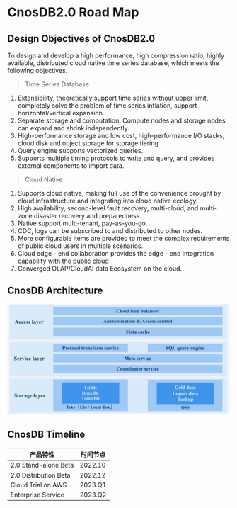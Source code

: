 # CnosDB2.0 Road Map

## Design Objectives of CnosDB2.0

To design and develop a high performance, high compression ratio, highly available, distributed cloud native time series
database, which meets the following objectives.

> Time Series Database

1. Extensibility, theoretically support time series without upper limit, completely solve the problem of time series
   inflation, support horizontal/vertical expansion.
2. Separate storage and computation. Compute nodes and storage nodes can expand and shrink independently.
3. High-performance storage and low cost, high-performance I/O stacks, cloud disk and object storage for storage tiering
4. Query engine supports vectorized queries.
5. Supports multiple timing protocols to write and query, and provides external components to import data.

> Cloud Native

1. Supports cloud native, making full use of the convenience brought by cloud infrastructure and integrating into cloud
   native ecology.
2. High availability, second-level fault recovery, multi-cloud, and multi-zone disaster recovery and preparedness.
3. Native support multi-tenant, pay-as-you-go.
4. CDC, logs can be subscribed to and distributed to other nodes.
5. More configurable items are provided to meet the complex requirements of public cloud users in multiple scenarios.
6. Cloud edge - end collaboration provides the edge - end integration capability with the public cloud
7. Converged OLAP/CloudAI data Ecosystem on the cloud.

## CnosDB Architecture

![整体架构](../source/_static/img/arch.jpg)

## CnosDB Timeline

| 产品特性                  | 时间节点  |
|-----------------------| ----  |
| 2.0 Stand-alone  Beta | 2022.10 |
| 2.0 Distribution Beta | 2022.12 |
| Cloud Trial on AWS    | 2023.Q1 |
| Enterprise Service    | 2023.Q2 |


